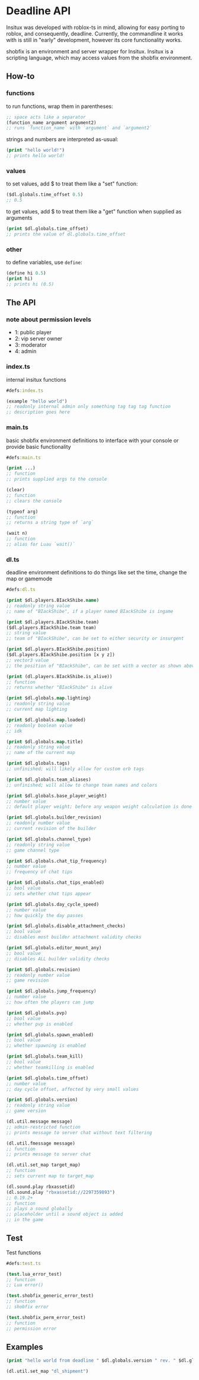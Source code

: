 # Deadline API

Insitux was developed with roblox-ts in mind, allowing for easy porting to roblox, and consequently, deadline.
Currently, the commandline it works with is still in "early" development, however its core functionality works.

shobfix is an environment and server wrapper for Insitux.
Insitux is a scripting language, which may access values from the shobfix environment.

## How-to

### functions

to run functions, wrap them in parentheses:

```clojure
;; space acts like a separator
(function_name argument argument2)
;; runs `function_name` with `argument` and `argument2`
```

strings and numbers are interpreted as-usual:

```clojure
(print "hello world!")
;; prints hello world!
```

### values

to set values, add $ to treat them like a "set" function:

```clojure
($dl.globals.time_offset 0.5)
;; 0.5
```

to get values, add $ to treat them like a "get" function when supplied as arguments

```clojure
(print $dl.globals.time_offset)
;; prints the value of dl.globals.time_offset
```

### other

to define variables, use `define`:

```clojure
(define hi 0.5)
(print hi)
;; prints hi (0.5)
```

## The API

### note about permission levels

- 1: public player
- 2: vip server owner
- 3: moderator
- 4: admin

### index.ts

internal insitux functions

```clojure
#defs:index.ts

(example "hello world")
;; readonly internal admin only something tag tag tag function
;; description goes here
```

### main.ts

basic shobfix environment definitions to interface with your console or provide basic functionality

```clojure
#defs:main.ts

(print ...)
;; function
;; prints supplied args to the console

(clear)
;; function
;; clears the console

(typeof arg)
;; function
;; returns a string type of `arg`

(wait n)
;; function
;; alias for Luau `wait()`
```

### dl.ts

deadline environment definitions to do things like set the time, change the map or gamemode

```clojure
#defs:dl.ts

(print $dl.players.BIackShibe.name)
;; readonly string value
;; name of "BIackShibe", if a player named BIackShibe is ingame

(print $dl.players.BIackShibe.team)
($dl.players.BIackShibe.team team)
;; string value
;; team of "BIackShibe", can be set to either security or insurgent

(print $dl.players.BIackShibe.position)
($dl.players.BIackShibe.position [x y z])
;; vector3 value
;; the position of "BIackShibe", can be set with a vector as shown above

(print (dl.players.BIackShibe.is_alive))
;; function
;; returns whether "BIackShibe" is alive

(print $dl.globals.map.lighting)
;; readonly string value
;; current map lighting

(print $dl.globals.map.loaded)
;; readonly boolean value
;; idk

(print $dl.globals.map.title)
;; readonly string value
;; name of the current map

(print $dl.globals.tags)
;; unfinished; will likely allow for custom orb tags

(print $dl.globals.team_aliases)
;; unfinished; will allow to change team names and colors

(print $dl.globals.base_player_weight)
;; number value
;; default player weight; before any weapon weight calculation is done

(print $dl.globals.builder_revision)
;; readonly number value
;; current revision of the builder

(print $dl.globals.channel_type)
;; readonly string value
;; game channel type

(print $dl.globals.chat_tip_frequency)
;; number value
;; frequency of chat tips

(print $dl.globals.chat_tips_enabled)
;; bool value
;; sets whether chat tips appear

(print $dl.globals.day_cycle_speed)
;; number value
;; how quickly the day passes

(print $dl.globals.disable_attachment_checks)
;; bool value
;; disables most builder attachment validity checks

(print $dl.globals.editor_mount_any)
;; bool value
;; disables ALL builder validity checks

(print $dl.globals.revision)
;; readonly number value
;; game revision

(print $dl.globals.jump_frequency)
;; number value
;; how often the players can jump

(print $dl.globals.pvp)
;; bool value
;; whether pvp is enabled

(print $dl.globals.spawn_enabled)
;; bool value
;; whether spawning is enabled

(print $dl.globals.team_kill)
;; bool value
;; whether teamkilling is enabled

(print $dl.globals.time_offset)
;; number value
;; day cycle offset, affected by very small values

(print $dl.globals.version)
;; readonly string value
;; game version

(dl.util.message message)
;; admin-restricted function
;; prints message to server chat without text filtering

(dl.util.fmessage message)
;; function
;; prints message to server chat

(dl.util.set_map target_map)
;; function
;; sets current map to target_map

(dl.sound.play rbxassetid)
(dl.sound.play "rbxassetid://2297359893")
;; 0.19.2+
;; function
;; plays a sound globally
;; placeholder until a sound object is added
;; in the game
```

## Test

Test functions

```clojure
#defs:test.ts

(test.lua_error_test)
;; function
;; Lua error()

(test.shobfix_generic_error_test)
;; function
;; shobfix error

(test.shobfix_perm_error_test)
;; function
;; permission error
```

## Examples

```clojure
(print "hello world from deadline " $dl.globals.version " rev. " $dl.globals.revision)
```

```clojure
(dl.util.set_map "dl_shipment")
```
